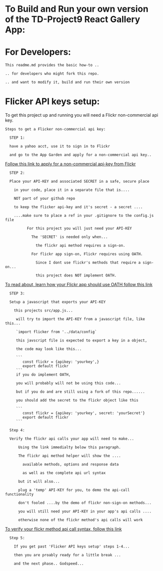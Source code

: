 # To Build and Run your own version of the TD-Project9 React Gallery App:

# For Developers:

    This readme.md provides the basic how-to ..

    .. for developers who might fork this repo.

    .. and want to modify it, build and run their own version

# Flicker API keys setup:

  To get this project up and running you will need a Flickr non-commercial api key.

    Steps to get a Flicker non-commercial api key:

      STEP 1:

      have a yahoo acct, use it to sign in to Flickr

      and go to the App Garden and apply for a non-commercial api key..

[Follow this link to apply for a non-commercial api-key from Flickr](https://www.flickr.com/services/apps/create/apply/)

      STEP 2:

      Place your API-KEY and associated SECRET in a safe, secure place

        in your code, place it in a separate file that is....

        NOT part of your github repo

        to keep the flicker api-key and it's secret - a secret ....

        ....make sure to place a ref in your .gitignore to the config.js file

              For this project you will just need your API-KEY

                The 'SECRET' is needed only when...

                  the flickr api method requires a sign-on.

                For flickr app sign-on, Flickr requires using OATH.

                  Since I dont use flickr's methods that require a sign-on...

                  this project does NOT implement OATH.

[To read about, learn how your Flickr app should use OATH follow this link](https://www.flickr.com/services/api/auth.oauth.html)

      STEP 3:

      Setup a javascript that exports your API-KEY

        this projects src/app.js...

         will try to import the API-KEY from a javascript file, like this...

         `import flicker from '../data/config`

         this javscript file is expected to export a key in a object,

         the code may look like this...

         ```
            const flickr = {apikey: 'yourkey',}
            export default flickr
         ```
         if you do implement OATH,

         you will probably will not be using this code...

         but if you do and are still using a fork of this repo......

         you should add the secret to the flickr object like this

         ```
            const flickr = {apikey: 'yourkey', secret: 'yourSecret'}
            export default flickr
         ```

      Step 4:

      Verify the flickr api calls your app will need to make...

          Using the link immedialty below this paragraph.

          The flickr api method helper will show the ....

            available methods, options and response data

            as well as the complete api url syntax

          but it will also...

          plug a 'temp' API-KEY for you, to demo the api-call functionality

          don't fooled ....by the demo of flickr non-sign-on methods...

          you will still need your API-KEY in your app's api calls ....

          otherwise none of the flickr method's api calls will work

[To verify your flickr method api call syntax, follow this link](https://www.flickr.com/services/api/explore/flickr.photos.search)

      Step 5:

        If you get past 'Flicker API keys setup' steps 1-4...

        then you are proably ready for a little break ...

        and the next phase.. Godspeed...
